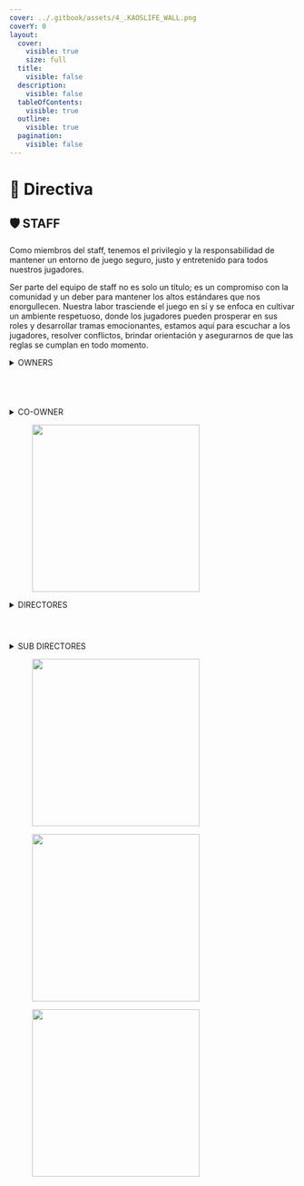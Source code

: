 ```yaml
---
cover: ../.gitbook/assets/4_.KAOSLIFE_WALL.png
coverY: 0
layout:
  cover:
    visible: true
    size: full
  title:
    visible: false
  description:
    visible: false
  tableOfContents:
    visible: true
  outline:
    visible: true
  pagination:
    visible: false
---
```


# 🔰 Directiva

## 🛡️ STAFF

Como miembros del staff, tenemos el privilegio y la responsabilidad de mantener un entorno de juego seguro, justo y entretenido para todos nuestros jugadores.&#x20;

Ser parte del equipo de staff no es solo un título; es un compromiso con la comunidad y un deber para mantener los altos estándares que nos enorgullecen. Nuestra labor trasciende el juego en sí y se enfoca en cultivar un ambiente respetuoso, donde los jugadores pueden prosperar en sus roles y desarrollar tramas emocionantes, estamos aquí para escuchar a los jugadores, resolver conflictos, brindar orientación y asegurarnos de que las reglas se cumplan en todo momento.



<details>

<summary>OWNERS</summary>



</details>

<div>

<figure><img src="../.gitbook/assets/2 (1).png" alt=""><figcaption></figcaption></figure>

 

<figure><img src="../.gitbook/assets/1 (2).png" alt=""><figcaption></figcaption></figure>

 

<figure><img src="../.gitbook/assets/Identificación Id card, credencial o gafete laboral o corporativo para oficina Formal Azul (1).png" alt=""><figcaption></figcaption></figure>

 

<figure><img src="../.gitbook/assets/3 (2).png" alt=""><figcaption></figcaption></figure>

</div>

<details>

<summary>CO-OWNER</summary>



</details>

<figure><img src="../.gitbook/assets/3 (1).png" alt="" width="295"><figcaption></figcaption></figure>

<details>

<summary>DIRECTORES</summary>



</details>

<div>

<figure><img src="../.gitbook/assets/4 (1).png" alt=""><figcaption></figcaption></figure>

 

<figure><img src="../.gitbook/assets/5.png" alt=""><figcaption></figcaption></figure>

 

<figure><img src="../.gitbook/assets/6.png" alt=""><figcaption></figcaption></figure>

</div>

<details>

<summary>SUB DIRECTORES</summary>



</details>

<div>

<figure><img src="../.gitbook/assets/2 (2).png" alt="" width="295"><figcaption></figcaption></figure>

 

<figure><img src="../.gitbook/assets/1 (3).png" alt="" width="295"><figcaption></figcaption></figure>

 

<figure><img src="../.gitbook/assets/7.png" alt="" width="295"><figcaption></figcaption></figure>

</div>
